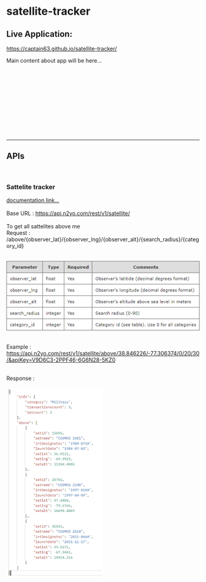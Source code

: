 # satellite-tracker

## Live Application:
https://captain63.github.io/satellite-tracker/

Main content about app will be here...
<br><br><br><br><br><br><br><br><br><br>



<br>
<hr>

## APIs
<br>

### __Sattelite tracker__ &nbsp; 
[documentation link...]('https://www.n2yo.com/api/#above')
<br>
<br>
Base URL : https://api.n2yo.com/rest/v1/satellite/
<br><br>
To get all sattelites above me
<br>
Request :
/above/{observer_lat}/{observer_lng}/{observer_alt}/{search_radius}/{category_id}
<br><br>

![parameters list with description](./assets/images/sattelite-tracker-requestParams.png)
<br><br>

Example :
<br>
https://api.n2yo.com/rest/v1/satellite/above/38.846226/-77.306374/0/20/30/&apiKey=V9D6C3-2PPF46-6G6N28-5KZ0
<br><br>

Response :
<br><br>
![response body image](./assets/images/sattelite-tracker-responseBody-2.png)

<br><br>
